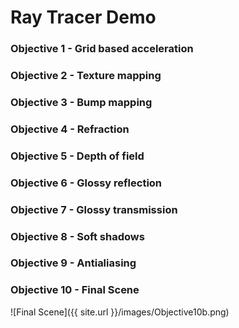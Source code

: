 # Ray Tracer Demo
### Objective 1 - Grid based acceleration


### Objective 2 - Texture mapping

### Objective 3 - Bump mapping

### Objective 4 - Refraction

### Objective 5 - Depth of field

### Objective 6 - Glossy reflection

### Objective 7 - Glossy transmission

### Objective 8 - Soft shadows

### Objective 9 - Antialiasing

### Objective 10 - Final Scene
![Final Scene]({{ site.url }}/images/Objective10b.png)
